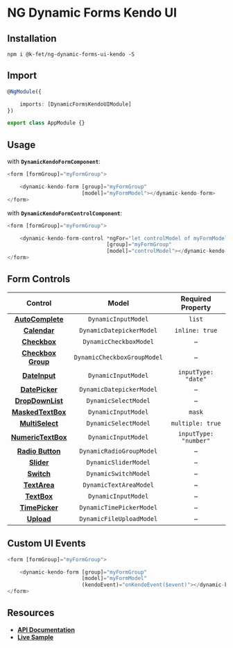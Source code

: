 # NG Dynamic Forms Kendo UI

## Installation
```
npm i @k-fet/ng-dynamic-forms-ui-kendo -S
```

## Import
```ts
@NgModule({

    imports: [DynamicFormsKendoUIModule]
})

export class AppModule {}
```

## Usage

with **`DynamicKendoFormComponent`**:
```ts
<form [formGroup]="myFormGroup">

    <dynamic-kendo-form [group]="myFormGroup"
                        [model]="myFormModel"></dynamic-kendo-form>
</form>
```

with **`DynamicKendoFormControlComponent`**:
```ts
<form [formGroup]="myFormGroup">

    <dynamic-kendo-form-control *ngFor="let controlModel of myFormModel"
                                [group]="myFormGroup"
                                [model]="controlModel"></dynamic-kendo-form-control>
</form>
```

## Form Controls

|                                             Control                                             	|            Model            	|   Required Property   	|
|:-----------------------------------------------------------------------------------------------:	|:---------------------------:	|:---------------------:	|
|  **[AutoComplete](http://www.telerik.com/kendo-angular-ui/components/dropdowns/autocomplete/)** 	| `DynamicInputModel`         	|         `list`        	|
|     **[Calendar](http://www.telerik.com/kendo-angular-ui/components/dateinputs/calendar/)**     	| `DynamicDatepickerModel`    	|     `inline: true`    	|
|     **[Checkbox](http://www.telerik.com/kendo-angular-ui/components/forms/#toc-checkboxes)**    	| `DynamicCheckboxModel`      	|           –           	|
|  **[Checkbox Group](http://www.telerik.com/kendo-angular-ui/components/forms/#toc-checkboxes)** 	| `DynamicCheckboxGroupModel` 	|           –           	|
|    **[DateInput](http://www.telerik.com/kendo-angular-ui/components/dateinputs/dateinput/)**    	| `DynamicInputModel`         	|  `inputType: "date"`  	|
|   **[DatePicker](http://www.telerik.com/kendo-angular-ui/components/dateinputs/datepicker/)**   	| `DynamicDatepickerModel`    	|           –           	|
|  **[DropDownList](http://www.telerik.com/kendo-angular-ui/components/dropdowns/dropdownlist/)** 	| `DynamicSelectModel`        	|           –           	|
|  **[MaskedTextBox](http://www.telerik.com/kendo-angular-ui/components/inputs/maskedtextbox/)**  	| `DynamicInputModel`         	|         `mask`        	|
|   **[MultiSelect](http://www.telerik.com/kendo-angular-ui/components/dropdowns/multiselect/)**  	| `DynamicSelectModel`        	|    `multiple: true`   	|
| **[NumericTextBox](http://www.telerik.com/kendo-angular-ui/components/inputs/numerictextbox/)** 	| `DynamicInputModel`         	| `inputType: "number"` 	|
|  **[Radio Button](http://www.telerik.com/kendo-angular-ui/components/forms/#toc-radiobuttons)** 	| `DynamicRadioGroupModel`    	|           –           	|
|         **[Slider](http://www.telerik.com/kendo-angular-ui/components/inputs/slider/)**         	| `DynamicSliderModel`        	|           –           	|
|         **[Switch](http://www.telerik.com/kendo-angular-ui/components/inputs/switch/)**         	| `DynamicSwitchModel`        	|           –           	|
|      **[TextArea](http://www.telerik.com/kendo-angular-ui/components/forms/#toc-textarea)**     	| `DynamicTextAreaModel`      	|           –           	|
|       **[TextBox](http://www.telerik.com/kendo-angular-ui/components/forms/#toc-textbox)**      	| `DynamicInputModel`         	|           –           	|
|   **[TimePicker](http://www.telerik.com/kendo-angular-ui/components/dateinputs/timepicker/)**   	| `DynamicTimePickerModel`    	|           –           	|
|             **[Upload](http://www.telerik.com/kendo-angular-ui/components/upload/)**            	| `DynamicFileUploadModel`    	|           –           	|

## Custom UI Events
```ts
<form [formGroup]="myFormGroup">

    <dynamic-kendo-form [group]="myFormGroup"
                        [model]="myFormModel"
                        (kendoEvent)="onKendoEvent($event)"></dynamic-kendo-form>
</form>
```

## Resources

* [**API Documentation**](http://ng2-dynamic-forms.udos86.de/docs/ui-kendo/)
* [**Live Sample**](http://ng2-dynamic-forms.udos86.de/sample/index.aot.html#kendo-sample-form) 

